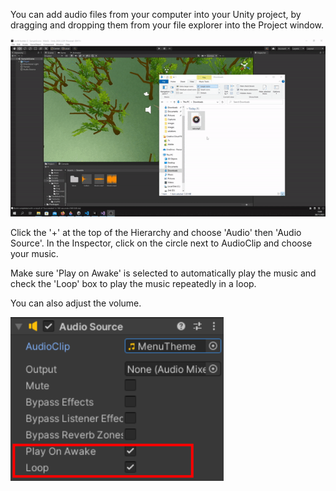 You can add audio files from your computer into your Unity project, by dragging and dropping them from your file explorer into the Project window.

![mp3 file being dragged from the file explorer into the project](images/import-sound.gif)

Click the '+' at the top of the Hierarchy and choose 'Audio' then 'Audio Source'. In the Inspector, click on the circle next to AudioClip and choose your music. 

Make sure 'Play on Awake' is selected to automatically play the music and check the 'Loop' box to play the music repeatedly in a loop.

You can also adjust the volume. 

![Audio source component with MenuTheme clip selected and Play on Awake and Loop settings checked.](images/audio-loop.png)
